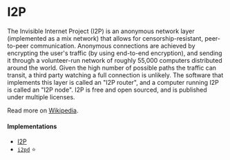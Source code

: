# I2P

The Invisible Internet Project (I2P) is an anonymous network layer (implemented as a mix network) that allows for censorship-resistant, peer-to-peer communication. Anonymous connections are achieved by encrypting the user's traffic (by using end-to-end encryption), and sending it through a volunteer-run network of roughly 55,000 computers distributed around the world. Given the high number of possible paths the traffic can transit, a third party watching a full connection is unlikely. The software that implements this layer is called an "I2P router", and a computer running I2P is called an "I2P node". I2P is free and open sourced, and is published under multiple licenses.

Read more on [Wikipedia](https://en.wikipedia.org/wiki/I2P).

#### Implementations
- [I2P](https://geti2p.net)
- [`i2pd`](https://i2pd.website) ⭐
